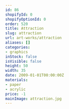 ```yaml
---
id: 86
shopifyId: 0
shopifyOptionId: 0
order: 520
title: Attraction
slug: attraction
url: art-works/attraction
aliases: []
categories:
- graphics
inStock: false
isVisible: false
height: 50
width: 35
date: 2009-01-01T00:00:00Z
materials:
- paper
- acrylic
price: -1
mainImage: attraction.jpg
---
```

